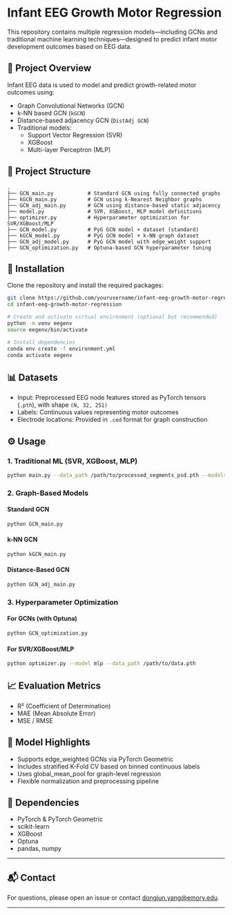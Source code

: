 
# Infant EEG Growth Motor Regression

This repository contains multiple regression models—including GCNs and traditional machine learning techniques—designed to predict infant motor development outcomes based on EEG data.

## 🧠 Project Overview

Infant EEG data is used to model and predict growth-related motor outcomes using:

- Graph Convolutional Networks (GCN)
- k-NN based GCN (`kGCN`)
- Distance-based adjacency GCN (`DistAdj GCN`)
- Traditional models:
  - Support Vector Regression (SVR)
  - XGBoost
  - Multi-layer Perceptron (MLP)

## 📁 Project Structure

```
.
├── GCN_main.py           # Standard GCN using fully connected graphs
├── kGCN_main.py          # GCN using k-Nearest Neighbor graphs
├── GCN_adj_main.py       # GCN using distance-based static adjacency
├── model.py              # SVR, XGBoost, MLP model definitions
├── optimizer.py          # Hyperparameter optimization for SVR/XGBoost/MLP
├── GCN_model.py          # PyG GCN model + dataset (standard)
├── kGCN_model.py         # PyG GCN model + k-NN graph dataset
├── GCN_adj_model.py      # PyG GCN model with edge_weight support
├── GCN_optimization.py   # Optuna-based GCN hyperparameter tuning
```

## 🚀 Installation

Clone the repository and install the required packages:

```bash
git clone https://github.com/yourusername/infant-eeg-growth-motor-regression.git
cd infant-eeg-growth-motor-regression

# Create and activate virtual environment (optional but recommended)
python -m venv eegenv
source eegenv/bin/activate

# Install dependencies
conda env create -f environment.yml
conda activate eegenv
```

## 📊 Datasets

- Input: Preprocessed EEG node features stored as PyTorch tensors (`.pth`), with shape `(N, 32, 251)`
- Labels: Continuous values representing motor outcomes
- Electrode locations: Provided in `.ced` format for graph construction

## ⚙️ Usage

### 1. Traditional ML (SVR, XGBoost, MLP)

```bash
python main.py --data_path /path/to/processed_segments_psd.pth --models svr xgboost mlp --n_splits 5
```

### 2. Graph-Based Models

#### Standard GCN
```bash
python GCN_main.py
```

#### k-NN GCN
```bash
python kGCN_main.py
```

#### Distance-Based GCN
```bash
python GCN_adj_main.py
```

### 3. Hyperparameter Optimization

#### For GCNs (with Optuna)
```bash
python GCN_optimization.py
```

#### For SVR/XGBoost/MLP
```bash
python optimizer.py --model mlp --data_path /path/to/data.pth
```

## 📈 Evaluation Metrics

- R² (Coefficient of Determination)
- MAE (Mean Absolute Error)
- MSE / RMSE

## 🧪 Model Highlights

- Supports edge_weighted GCNs via PyTorch Geometric
- Includes stratified K-Fold CV based on binned continuous labels
- Uses global_mean_pool for graph-level regression
- Flexible normalization and preprocessing pipeline

## 🧩 Dependencies

- PyTorch & PyTorch Geometric
- scikit-learn
- XGBoost
- Optuna
- pandas, numpy

---

## 📬 Contact

For questions, please open an issue or contact dongjun.yang@emory.edu.

---

